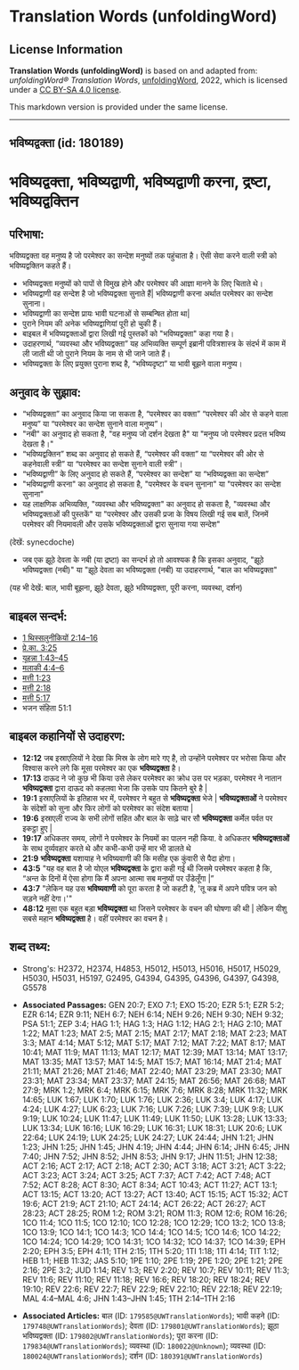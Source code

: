 # Translation Words (unfoldingWord)

## License Information

**Translation Words (unfoldingWord)** is based on and adapted from: _unfoldingWord® Translation Words_, [unfoldingWord](https://unfoldingword.org/utw), 2022, which is licensed under a [CC BY-SA 4.0 license](https://creativecommons.org/licenses/by-sa/4.0/legalcode.en).

This markdown version is provided under the same license.



--------------------------------

## भविष्यद्वक्ता (id: 180189)

भविष्यद्वक्ता, भविष्यद्वाणी, भविष्यद्वाणी करना, द्रष्टा, भविष्यद्वक्तिन
=======================================================================

परिभाषा:
--------

भविष्यद्वक्ता वह मनुष्य है जो परमेश्वर का सन्देश मनुष्यों तक पहुंचाता है। ऎसी सेवा करने वाली स्त्री को भविष्यद्वक्तिन कहते हैं।

* भविष्यद्वक्ता मनुष्यों को पापों से विमुख होने और परमेश्वर की आज्ञा मानने के लिए चिताते थे।
* भविष्यद्वाणी वह सन्देश है जो भविष्यद्वक्ता सुनाते हैं\| भविष्यद्वाणी करना अर्थात परमेश्वर का सन्देश सुनाना।
* भविष्यद्वाणी का सन्देश प्रायः भावी घटनाओं से सम्बन्षित होता था\|
* पुराने नियम की अनेक भविष्यद्वाणियां पूरी हो चुकी हैं।
* बाइबल में भविष्यद्वक्ताओं द्वारा लिखी गई पुस्तकों को "भविष्यद्वक्ता" कहा गया है।
* उदाहरणार्थ, “व्यवस्था और भविष्यद्वक्ता” यह अभिव्यक्ति सम्पूर्ण इब्रानी पवित्रशास्त्र के संदर्भ में काम में ली जाती थी जो पुराने नियम के नाम से भी जाने जाते हैं।
* भविष्यद्वक्ता के लिए प्रयुक्त पुराना शब्द है, “भविष्यदृष्टा” या भावी बूझने वाला मनुष्य।

अनुवाद के सुझाव:
----------------

* “भविष्यद्वक्ता” का अनुवाद किया जा सकता है, “परमेश्वर का वक्ता” “परमेश्वर की ओर से कहने वाला मनुष्य” या “परमेश्वर का सन्देश सुनाने वाला मनुष्य”।
* "नबी" का अनुवाद हो सकता है, "वह मनुष्य जो दर्शन देखता है" या "मनुष्य जो परमेश्वर प्रदत्त भविष्य देखता है।"
* “भविष्यद्वक्तिन” शब्द का अनुवाद हो सकते हैं, “परमेश्वर की वक्ता” या “परमेश्वर की ओर से कहनेवाली स्त्री” या “परमेश्वर का सन्देश सुनाने वाली स्त्री”।
* “भविष्यद्वाणी” के लिए अनुवाद हो सकते हैं, “परमेश्वर का सन्देश” या “भविष्यद्वक्ता का सन्देश”
* "भविष्यद्वाणी करना" का अनुवाद हो सकता है, "परमेश्वर के वचन सुनाना" या "परमेश्वर का सन्देश सुनाना"
* यह लाक्षणिक अभिव्यक्ति, "व्यवस्था और भविष्यद्वक्ता" का अनुवाद हो सकता है, "व्यवस्था और भविष्यद्वक्ताओं की पुस्तकें" या "परमेश्वर और उसकी प्रजा के विषय लिखी गई सब बातें, जिनमें परमेश्वर की नियमावली और उसके भविष्यद्वक्ताओं द्वारा सुनाया गया सन्देश"

(देखें: synecdoche)

* जब एक झूठे देवता के नबी (या द्रष्टा) का सन्दर्भ हो तो आवश्यक है कि इसका अनुवाद, "झूठे भविष्यद्वक्ता (नबी)" या "झूठे देवता का भविष्यद्वक्ता (नबी) या उदाहरणार्थ, "बाल का भविष्यद्वक्ता"

(यह भी देखें: बाल, भावी बूझना, झूठे देवता, झूठे भविष्यद्वक्ता, पूरी करना, व्यवस्था, दर्शन)

बाइबल सन्दर्भ:
--------------

* [1 थिस्सलुनीकियों 2:14–16](https://ref.ly/1Thess0:0)
* [प्रे.का. 3:25](https://ref.ly/Acts3:25)
* [यूहन्ना 1:43–45](https://ref.ly/John1:43-John1:45)
* [मलाकी 4:4–6](https://ref.ly/Mal4:4-Mal4:6)
* [मत्ती 1:23](https://ref.ly/Matt1:23)
* [मत्ती 2:18](https://ref.ly/Matt2:18)
* [मत्ती 5:17](https://ref.ly/Matt5:17)
* भजन संहिता 51:1

बाइबल कहानियों से उदाहरण:
-------------------------

* **12:12** जब इस्राएलियों ने देखा कि मिस्र के लोग मारे गए है, तो उन्होंने परमेश्वर पर भरोसा किया और विश्वास करने लगे कि मूसा परमेश्वर का एक **भविष्यद्वक्ता** है।
* **17:13** दाऊद ने जो कुछ भी किया उसे लेकर परमेश्वर का क्रोध उस पर भड़का, परमेश्वर ने नातान **भविष्यद्वक्ता** द्वारा दाऊद को कहलवा भेजा कि उसके पाप कितने बुरे है \|
* **19:1** इस्राएलियों के इतिहास भर में, परमेश्वर ने बहुत से **भविष्यद्वक्ता** भेजे \| **भविष्यद्वक्ताओं** ने परमेश्वर के संदेशों को सुना और फिर लोगों को परमेश्वर का संदेश बताया \|
* **19:6** इस्राएली राज्य के सभी लोगों सहित और बाल के साढ़े चार सौ **भविष्यद्वक्ता** कर्मेल पर्वत पर इकट्ठा हुए \|
* **19:17** अधिकतर समय, लोगों ने परमेश्वर के नियमों का पालन नही किया. वे अधिकतर **भविष्यद्वक्ताओं** के साथ दुर्व्यवहार करते थे और कभी\-कभी उन्हें मार भी डालते थे
* **21:9** **भविष्यद्वक्ता** यशायाह ने भविष्यवाणी की कि मसीह एक कुंवारी से पैदा होगा।
* **43:5** "यह वह बात है जो योएल **भविष्यद्वक्ता** के द्वारा कही गई थी जिसमे परमेश्वर कहता है कि, “अन्त के दिनों में ऐसा होगा कि मैं अपना आत्मा सब मनुष्यों पर उँडेलूँगा \|”
* **43:7** "लेकिन यह उस **भविष्यवाणी** को पूरा करता है जो कहटी है, 'तू कब्र में अपने पवित्र जन को सड़ने नहीं देगा।'"
* **48:12** मूसा एक बहुत बड़ा **भविष्यद्वक्ता** था जिसने परमेश्वर के वचन की घोषणा की थी \| लेकिन यीशु सबसे महान **भविष्यद्वक्ता** है। वहीं परमेश्वर का वचन है।

शब्द तथ्य:
----------

* Strong's: H2372, H2374, H4853, H5012, H5013, H5016, H5017, H5029, H5030, H5031, H5197, G2495, G4394, G4395, G4396, G4397, G4398, G5578

* **Associated Passages:** GEN 20:7; EXO 7:1; EXO 15:20; EZR 5:1; EZR 5:2; EZR 6:14; EZR 9:11; NEH 6:7; NEH 6:14; NEH 9:26; NEH 9:30; NEH 9:32; PSA 51:1; ZEP 3:4; HAG 1:1; HAG 1:3; HAG 1:12; HAG 2:1; HAG 2:10; MAT 1:22; MAT 1:23; MAT 2:5; MAT 2:15; MAT 2:17; MAT 2:18; MAT 2:23; MAT 3:3; MAT 4:14; MAT 5:12; MAT 5:17; MAT 7:12; MAT 7:22; MAT 8:17; MAT 10:41; MAT 11:9; MAT 11:13; MAT 12:17; MAT 12:39; MAT 13:14; MAT 13:17; MAT 13:35; MAT 13:57; MAT 14:5; MAT 15:7; MAT 16:14; MAT 21:4; MAT 21:11; MAT 21:26; MAT 21:46; MAT 22:40; MAT 23:29; MAT 23:30; MAT 23:31; MAT 23:34; MAT 23:37; MAT 24:15; MAT 26:56; MAT 26:68; MAT 27:9; MRK 1:2; MRK 6:4; MRK 6:15; MRK 7:6; MRK 8:28; MRK 11:32; MRK 14:65; LUK 1:67; LUK 1:70; LUK 1:76; LUK 2:36; LUK 3:4; LUK 4:17; LUK 4:24; LUK 4:27; LUK 6:23; LUK 7:16; LUK 7:26; LUK 7:39; LUK 9:8; LUK 9:19; LUK 10:24; LUK 11:47; LUK 11:49; LUK 11:50; LUK 13:28; LUK 13:33; LUK 13:34; LUK 16:16; LUK 16:29; LUK 16:31; LUK 18:31; LUK 20:6; LUK 22:64; LUK 24:19; LUK 24:25; LUK 24:27; LUK 24:44; JHN 1:21; JHN 1:23; JHN 1:25; JHN 1:45; JHN 4:19; JHN 4:44; JHN 6:14; JHN 6:45; JHN 7:40; JHN 7:52; JHN 8:52; JHN 8:53; JHN 9:17; JHN 11:51; JHN 12:38; ACT 2:16; ACT 2:17; ACT 2:18; ACT 2:30; ACT 3:18; ACT 3:21; ACT 3:22; ACT 3:23; ACT 3:24; ACT 3:25; ACT 7:37; ACT 7:42; ACT 7:48; ACT 7:52; ACT 8:28; ACT 8:30; ACT 8:34; ACT 10:43; ACT 11:27; ACT 13:1; ACT 13:15; ACT 13:20; ACT 13:27; ACT 13:40; ACT 15:15; ACT 15:32; ACT 19:6; ACT 21:9; ACT 21:10; ACT 24:14; ACT 26:22; ACT 26:27; ACT 28:23; ACT 28:25; ROM 1:2; ROM 3:21; ROM 11:3; ROM 12:6; ROM 16:26; 1CO 11:4; 1CO 11:5; 1CO 12:10; 1CO 12:28; 1CO 12:29; 1CO 13:2; 1CO 13:8; 1CO 13:9; 1CO 14:1; 1CO 14:3; 1CO 14:4; 1CO 14:5; 1CO 14:6; 1CO 14:22; 1CO 14:24; 1CO 14:29; 1CO 14:31; 1CO 14:32; 1CO 14:37; 1CO 14:39; EPH 2:20; EPH 3:5; EPH 4:11; 1TH 2:15; 1TH 5:20; 1TI 1:18; 1TI 4:14; TIT 1:12; HEB 1:1; HEB 11:32; JAS 5:10; 1PE 1:10; 2PE 1:19; 2PE 1:20; 2PE 1:21; 2PE 2:16; 2PE 3:2; JUD 1:14; REV 1:3; REV 2:20; REV 10:7; REV 10:11; REV 11:3; REV 11:6; REV 11:10; REV 11:18; REV 16:6; REV 18:20; REV 18:24; REV 19:10; REV 22:6; REV 22:7; REV 22:9; REV 22:10; REV 22:18; REV 22:19; MAL 4:4–MAL 4:6; JHN 1:43–JHN 1:45; 1TH 2:14–1TH 2:16
* **Associated Articles:** बाल (ID: `179585@UWTranslationWords`); भावी कहने (ID: `179748@UWTranslationWords`); देवता (ID: `179801@UWTranslationWords`); झूठा भविष्यद्वक्ता (ID: `179802@UWTranslationWords`); पूरा करना (ID: `179834@UWTranslationWords`); व्यवस्था (ID: `180022@Unknown`); व्यवस्था (ID: `180024@UWTranslationWords`); दर्शन (ID: `180391@UWTranslationWords`)

